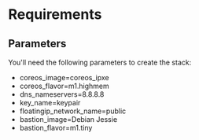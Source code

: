 # Requirements

## Parameters

You'll need the following parameters to create the stack:

* coreos_image=coreos_ipxe
* coreos_flavor=m1.highmem
* dns_nameservers=8.8.8.8
* key_name=keypair
* floatingip_network_name=public
* bastion_image=Debian Jessie
* bastion_flavor=m1.tiny
